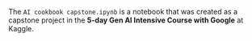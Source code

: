 The `AI cookbook capstone.ipynb` is a notebook that was created as a capstone project in the **5-day Gen AI Intensive Course with Google** at Kaggle.

